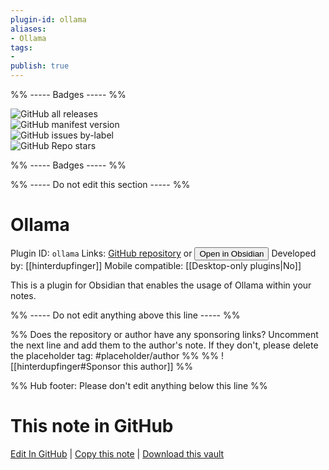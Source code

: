 ```yaml
---
plugin-id: ollama
aliases:
- Ollama
tags: 
- 
publish: true
---
```


%% ----- Badges ----- %%

![GitHub all releases](https://img.shields.io/github/downloads/hinterdupfinger/obsidian-ollama/total?color=573E7A&logo=github&style=for-the-badge)   
![GitHub manifest version](https://img.shields.io/github/manifest-json/v/hinterdupfinger/obsidian-ollama?color=573E7A&logo=github&style=for-the-badge)   
![GitHub issues by-label](https://img.shields.io/github/issues/hinterdupfinger/obsidian-ollama/help%20wanted?color=573E7A&logo=github&style=for-the-badge)   
![GitHub Repo stars](https://img.shields.io/github/stars/hinterdupfinger/obsidian-ollama?color=573E7A&logo=github&style=for-the-badge)

%% ----- Badges ----- %%

%% ----- Do not edit this section ----- %%

# Ollama

Plugin ID: `ollama`
Links: [GitHub repository](https://github.com/hinterdupfinger/obsidian-ollama) or [<button id=HH>Open in Obsidian</button>](obsidian://show-plugin?id=ollama)
Developed by: [[hinterdupfinger]]
Mobile compatible: [[Desktop-only plugins|No]]

This is a plugin for Obsidian that enables the usage of Ollama within your notes.

%% ----- Do not edit anything above this line ----- %% 

%% Does the repository or author have any sponsoring links? Uncomment the next line and add them to the author's note. If they don't, please delete the placeholder tag: #placeholder/author %%
%% ![[hinterdupfinger#Sponsor this author]] %%

%% Hub footer: Please don't edit anything below this line %%

# This note in GitHub

<span class="git-footer">[Edit In GitHub](https://github.dev/obsidian-community/obsidian-hub/blob/main/02%20-%20Community%20Expansions/02.05%20All%20Community%20Expansions/Plugins/ollama.md "git-hub-edit-note") | [Copy this note](https://raw.githubusercontent.com/obsidian-community/obsidian-hub/main/02%20-%20Community%20Expansions/02.05%20All%20Community%20Expansions/Plugins/ollama.md "git-hub-copy-note") | [Download this vault](https://github.com/obsidian-community/obsidian-hub/archive/refs/heads/main.zip "git-hub-download-vault") </span>
